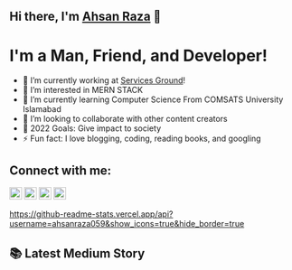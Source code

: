 ## Hi there, I'm [Ahsan Raza](https://ahsanraza059.github.io/) 👋

# I'm a Man, Friend, and Developer!
<ul>
    <li>🔭 I’m currently working at <a href="https://servicesground.com/">Services Ground</a>!</li>
    <li>👀 I’m interested in MERN STACK</li>
    <li>🌱 I’m currently learning Computer Science From COMSATS University Islamabad</li>
    <li>👯 I’m looking to collaborate with other content creators</li>
    <li>🥅 2022 Goals: Give impact to society</li>
    <li>⚡ Fun fact: I love blogging, coding, reading books, and googling</li>
</ul>


## Connect with me:

<a href="https://ahsanraza059.github.io/" style="text-decoration: none;">
  <img height="22" width="22" src="https://github.com/Rush/Font-Awesome-SVG-PNG/blob/master/black/svg/globe.svg" />
</a>
<a href="https://www.linkedin.com/in/iamahsanraza/" style="text-decoration: none;">
  <img height="22" width="22" src="https://github.com/Rush/Font-Awesome-SVG-PNG/blob/master/black/svg/linkedin.svg" />
</a>
<a href="https://medium.com/@ahsanraza00059" style="text-decoration: none;">
  <img height="22" width="22" src="https://github.com/FortAwesome/Font-Awesome/blob/6.x/svgs/brands/medium.svg" />
</a>
<a href="https://www.hackerrank.com/ahsanraza00059" style="text-decoration: none;">
  <img height="22" width="22" src="https://github.com/FortAwesome/Font-Awesome/blob/6.x/svgs/brands/hackerrank.svg" />
</a>


https://github-readme-stats.vercel.app/api?username=ahsanraza059&show_icons=true&hide_border=true

## 📚 Latest Medium Story

<!---
AhsanRaza059/AhsanRaza059 is a ✨ special ✨ repository because its `README.md` (this file) appears on your GitHub profile.
You can click the Preview link to take a look at your changes.
--->
